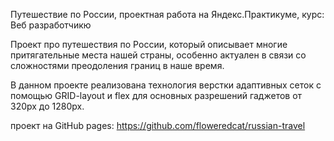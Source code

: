 Путешествие по России, проектная работа на Яндекс.Практикуме, курс: Веб разработчикю

Проект про путешествия по России, который описывает многие притягательные места нашей страны, особенно актуален в связи со сложностями преодоления границ в наше время.

В данном проекте реализована технология верстки адаптивных сеток с помощью GRID-layout и flex для основных разрешений гаджетов от 320px до 1280px.

проект на GitHub pages: https://github.com/floweredcat/russian-travel

